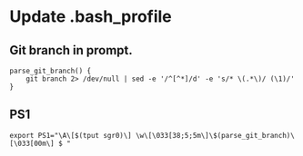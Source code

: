 # Update .bash_profile

## Git branch in prompt.
```
parse_git_branch() {
    git branch 2> /dev/null | sed -e '/^[^*]/d' -e 's/* \(.*\)/ (\1)/'
}
```

## PS1
```
export PS1="\A\[$(tput sgr0)\] \w\[\033[38;5;5m\]\$(parse_git_branch)\[\033[00m\] $ "
```
